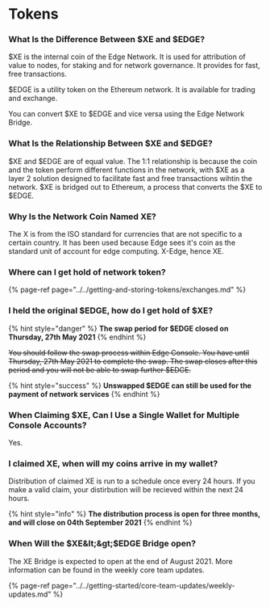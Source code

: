 # Tokens

### What Is the Difference Between $XE and $EDGE?

$XE is the internal coin of the Edge Network. It is used for attribution of value to nodes, for staking and for network governance. It provides for fast, free transactions.

$EDGE is a utility token on the Ethereum network. It is available for trading and exchange.

You can convert $XE to $EDGE and vice versa using the Edge Network Bridge.

### What Is the Relationship Between $XE and $EDGE?

$XE and $EDGE are of equal value. The 1:1 relationship is because the coin and the token perform different functions in the network, with $XE as a layer 2 solution designed to facilitate fast and free transactions wihtin the network. $XE is bridged out to Ethereum, a process that converts the $XE to $EDGE.

### Why Is the Network Coin Named XE?

The X is from the ISO standard for currencies that are not specific to a certain country. It has been used because Edge sees it's coin as the standard unit of account for edge computing. X-Edge, hence XE.

### **Where can I get hold of network token?**

{% page-ref page="../../getting-and-storing-tokens/exchanges.md" %}

### I held the original $EDGE, how do I get hold of $XE?

{% hint style="danger" %}
**The swap period for $EDGE closed on Thursday, 27th May 2021**
{% endhint %}

~~You should follow the swap process within Edge Console. You have until Thursday, 27th May 2021 to complete the swap. The swap closes after this period and you will not be able to swap further $EDGE.~~

{% hint style="success" %}
**Unswapped $EDGE can still be used for the payment of network services**
{% endhint %}

### When Claiming $XE, Can I Use a Single Wallet for Multiple Console Accounts?

Yes.

### I claimed XE, when will my coins arrive in my wallet?

Distribution of claimed XE is run to a schedule once every 24 hours. If you make a valid claim, your distirbution will be recieved within the next 24 hours.

{% hint style="info" %}
**The distribution process is open for three months, and will close on 04th September 2021**
{% endhint %}

### When Will the $XE&lt;&gt;$EDGE Bridge open?

The XE Bridge is expected to open at the end of August 2021. More information can be found in the weekly core team updates.

{% page-ref page="../../getting-started/core-team-updates/weekly-updates.md" %}

